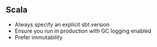 Scala
-----

 * Always specify an explicit sbt.version
 * Ensure you run in production with GC logging enabled
 * Prefer immutability
